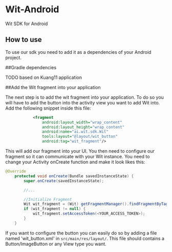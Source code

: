 Wit-Android
===========

Wit SDK for Android

How to use
----------

To use our sdk you need to add it as a dependencies of your Android project.

##Gradle dependencies

TODO based on Kuang11 application


##Add the Wit fragment into your application

The next step is to add the wit fragment into your application.
To do so you will have to add the button into the activity view you want to add Wit into. Add the following
snippet inside this file:

```xml
            <fragment
                android:layout_width="wrap_content"
                android:layout_height="wrap_content"
                android:name="ai.wit.sdk.Wit"
                tools:layout="@layout/wit_button"
                android:tag="wit_fragment"/>
```

This will add our fragment into your UI. You then need to configure our fragment so it can communicate
with your Wit instance. You need to change your Activity onCreate function and make it look likes this:

```java
@Override
    protected void onCreate(Bundle savedInstanceState) {
        super.onCreate(savedInstanceState);

        //...

        //Initialize Fragment
        Wit wit_fragment = (Wit) getFragmentManager().findFragmentByTag("wit_fragment");
        if (wit_fragment != null) {
            wit_fragment.setAccessToken(<YOUR_ACCESS_TOKEN>);
        }
    }
```

If you want to configure the button you can easily do so by adding a file named 'wit_button.xml' in
`src/main/res/layout/`. This file should contains a Button/ImageButton or any View type you want.